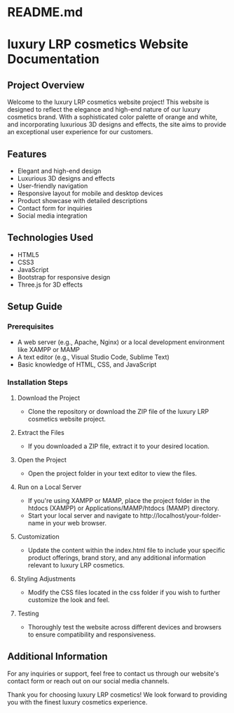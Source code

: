 # README.md

# luxury LRP cosmetics Website Documentation

## Project Overview
Welcome to the luxury LRP cosmetics website project! This website is designed to reflect the elegance and high-end nature of our luxury cosmetics brand. With a sophisticated color palette of orange and white, and incorporating luxurious 3D designs and effects, the site aims to provide an exceptional user experience for our customers.

## Features
- Elegant and high-end design
- Luxurious 3D designs and effects
- User-friendly navigation
- Responsive layout for mobile and desktop devices
- Product showcase with detailed descriptions
- Contact form for inquiries
- Social media integration

## Technologies Used
- HTML5
- CSS3
- JavaScript
- Bootstrap for responsive design
- Three.js for 3D effects

## Setup Guide

### Prerequisites
- A web server (e.g., Apache, Nginx) or a local development environment like XAMPP or MAMP
- A text editor (e.g., Visual Studio Code, Sublime Text)
- Basic knowledge of HTML, CSS, and JavaScript

### Installation Steps
1. Download the Project
   - Clone the repository or download the ZIP file of the luxury LRP cosmetics website project.

2. Extract the Files
   - If you downloaded a ZIP file, extract it to your desired location.

3. Open the Project
   - Open the project folder in your text editor to view the files.

4. Run on a Local Server
   - If you're using XAMPP or MAMP, place the project folder in the htdocs (XAMPP) or Applications/MAMP/htdocs (MAMP) directory.
   - Start your local server and navigate to http://localhost/your-folder-name in your web browser.

5. Customization
   - Update the content within the index.html file to include your specific product offerings, brand story, and any additional information relevant to luxury LRP cosmetics. 

6. Styling Adjustments
   - Modify the CSS files located in the css folder if you wish to further customize the look and feel.

7. Testing
   - Thoroughly test the website across different devices and browsers to ensure compatibility and responsiveness.

## Additional Information
For any inquiries or support, feel free to contact us through our website's contact form or reach out on our social media channels.

Thank you for choosing luxury LRP cosmetics! We look forward to providing you with the finest luxury cosmetics experience.